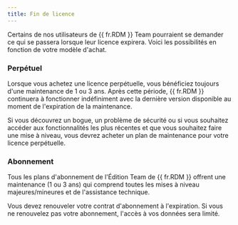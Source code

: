 ```yaml
---
title: Fin de licence
---
```

Certains de nos utilisateurs de {{ fr.RDM }} Team pourraient se demander ce qui se passera lorsque leur licence expirera. Voici les possibilités en fonction de votre modèle d'achat. 

### Perpétuel 

Lorsque vous achetez une licence perpétuelle, vous bénéficiez toujours d'une maintenance de 1 ou 3 ans. Après cette période, {{ fr.RDM }} continuera à fonctionner indéfiniment avec la dernière version disponible au moment de l'expiration de la maintenance.  

Si vous découvrez un bogue, un problème de sécurité ou si vous souhaitez accéder aux fonctionnalités les plus récentes et que vous souhaitez faire une mise à niveau, vous devrez acheter un plan de maintenance pour votre licence perpétuelle. 

### Abonnement 

Tous les plans d'abonnement de l'Édition Team de {{ fr.RDM }} offrent une maintenance (1 ou 3 ans) qui comprend toutes les mises à niveau majeures/mineures et de l'assistance technique.  

Vous devez renouveler votre contrat d'abonnement à l'expiration. Si vous ne renouvelez pas votre abonnement, l'accès à vos données sera limité. 

